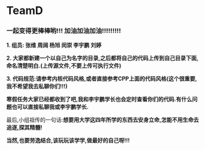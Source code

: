 # TeamD
### 一起变得更棒棒哟!!! 加油加油加油!!!!!!!!!

**1. 组员: 张维 周阔 杨旭 闵崇 李宇鹏 刘婷**

**2. 大家都新建一个以自己为名字的目录,之后都将自己的代码上传到自己目录下面,命名清楚明白.(上传源文件,不要上传可执行文件)**

**3. 代码规范:请参考内核代码风格,或者直接参考CPP上面的代码风格(这个很重要,我不希望我去私聊你们!!!)**

**寒假任务大家已经都收到了吧,我和李宇鹏学长也会定时查看你们的代码.有什么问题也可以直接私聊我或李宇鹏学长.**

最后,小组祖传的一句话:**想要用大学这四年所学的东西去安身立命,怎能不用生命去追逐,探其精髓!**

**当然,也要劳逸结合,该玩玩该学学,做最好的自己呀!!!**



